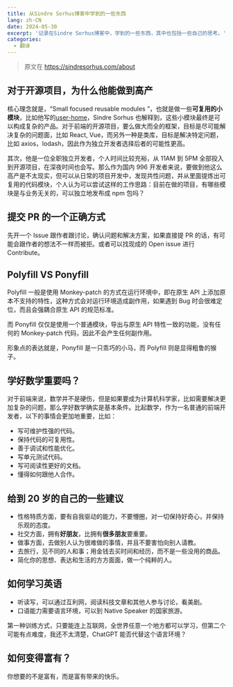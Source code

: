 ```yaml
---
title: 从Sindre Sorhus博客中学到的一些东西
lang: zh-CN
date: 2024-05-30
excerpt: '记录在Sindre Sorhus博客中，学到的一些东西，其中也包括一些自己的思考。'
categories:
  - 翻译
---
```


> 原文在 https://sindresorhus.com/about

## 对于开源项目，为什么他能做到高产

核心理念就是，“Small focused reusable modules ”，也就是做一些**可复用的小模块**，比如他写的[user-home](https://github.com/sindresorhus/user-home)，Sindre Sorhus 也解释到，这些小模块最终是可以构成复杂的产品。对于前端的开源项目，要么做大而全的框架，目标是尽可能解决复杂的问题面，比如 React, Vue，而另外一种是类库，目标是解决特定问题，比如 axios，lodash，因此作为独立开发者选择后者的可能性更高。

其次，他是一位全职独立开发者，个人时间比较充裕，从 11AM 到 5PM 全部投入到开源项目，在深夜时间也会写。那么作为国内 996 开发者来说，要做到他这么高产是不太现实，但可以从日常的项目开发中，发现共性问题，并从里面提炼出可复用的代码模块，个人认为可以尝试这样的工作思路：目前在做的项目，有哪些模块是与业务无关的，可以独立地发布成 npm 包吗？

## 提交 PR 的一个正确方式

先开一个 Issue 跟作者跟讨论，确认问题和解决方案，如果直接提 PR 的话，有可能会跟作者的想法不一样而被拒。或者可以找现成的 Open issue 进行 Contribute。

## Polyfill VS Ponyfill

Polyfill 一般是使用 Monkey-patch 的方式在运行环境中，即在原生 API 上添加原本不支持的特性，这种方式会对运行环境造成副作用，如果遇到 Bug 时会很难定位，而且会强耦合原生 API 的规范标准。

而 Ponyfill 仅仅是使用一个普通模块，导出与原生 API 特性一致的功能，没有任何的 Monkey-patch 代码，因此不会产生任何副作用。

形象点的表达就是，Ponyfill 是一只乖巧的小马，而 Polyfill 则是显得粗鲁的猴子。

## 学好数学重要吗？

对于前端来说，数学并不是硬伤，但是如果要成为计算机科学家，比如需要解决更加复杂的问题，那么学好数学确实是基本条件。比起数学，作为一名普通的前端开发者，以下的事情会更加地重要，比如：

- 写可维护性强的代码。
- 保持代码的可复用性。
- 善于调试和性能优化。
- 写单元测试代码。
- 写可阅读性更好的文档。
- 懂得如何跟他人合作。

## 给到 20 岁的自己的一些建议

- 性格特质方面，要有自我驱动的能力，不要懵圈，对一切保持好奇心，并保持乐观的态度。
- 社交方面，拥有**好朋友**，比拥有**很多朋友**要重要。
- 做事方面，去做别人认为很难做的事情，并且不要害怕向别人请教。
- 去旅行，见不同的人和事；用金钱去买时间和经历，而不是一些没用的商品。
- 简化你的思想、表达和生活的方方面面，做一个纯粹的人。

## 如何学习英语

- 听读写，可以通过互利网，阅读科技文章和其他人参与讨论，看美剧。
- 口语能力需要语言环境，可以到 Native Speaker 的国家旅游。

第一种训练方式，只要能连上互联网，全世界任意一个地方都可以学习，但第二个可能有点难度，我还不太清楚，ChatGPT 能否代替这个语言环境？

## 如何变得富有？

你想要的不是富有，而是富有带来的快乐。

